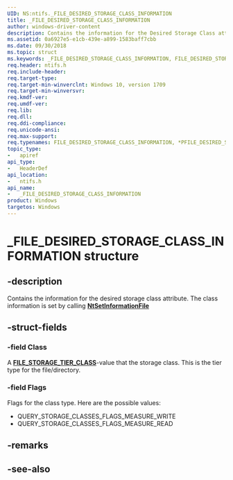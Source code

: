 ```yaml
---
UID: NS:ntifs._FILE_DESIRED_STORAGE_CLASS_INFORMATION
title: _FILE_DESIRED_STORAGE_CLASS_INFORMATION
author: windows-driver-content
description: Contains the information for the Desired Storage Class attribute.
ms.assetid: 0a6927e5-e1cb-439e-a899-1583baff7cbb
ms.date: 09/30/2018
ms.topic: struct
ms.keywords: _FILE_DESIRED_STORAGE_CLASS_INFORMATION, FILE_DESIRED_STORAGE_CLASS_INFORMATION, *PFILE_DESIRED_STORAGE_CLASS_INFORMATION, 
req.header: ntifs.h
req.include-header:
req.target-type:
req.target-min-winverclnt: Windows 10, version 1709
req.target-min-winversvr:
req.kmdf-ver:
req.umdf-ver:
req.lib:
req.dll:
req.ddi-compliance:
req.unicode-ansi:
req.max-support:
req.typenames: FILE_DESIRED_STORAGE_CLASS_INFORMATION, *PFILE_DESIRED_STORAGE_CLASS_INFORMATION
topic_type: 
-	apiref
api_type: 
-	HeaderDef
api_location: 
-	ntifs.h
api_name: 
-	_FILE_DESIRED_STORAGE_CLASS_INFORMATION
product: Windows
targetos: Windows
---
```


# _FILE_DESIRED_STORAGE_CLASS_INFORMATION structure

## -description
Contains the information for the desired storage class attribute. The class information is set by calling [**NtSetInformationFile**](nf-ntifs-ntsetinformationfile.md)

## -struct-fields

### -field Class
A [**FILE_STORAGE_TIER_CLASS**](ne-ntifs-_file_storage_tier_class.md)-value that the storage class. This is the tier type for the file/directory.
 
### -field Flags
Flags for the class type. Here are the possible values:

- QUERY_STORAGE_CLASSES_FLAGS_MEASURE_WRITE
- QUERY_STORAGE_CLASSES_FLAGS_MEASURE_READ

## -remarks

## -see-also
